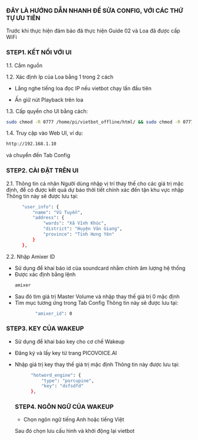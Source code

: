 ### ĐÂY LÀ HƯỚNG DẪN NHANH ĐỂ SỬA CONFIG, VỚI CÁC THỨ TỰ ƯU TIÊN

Trước khi thực hiện đảm bảo đã thực hiện Guide 02 và Loa đã được cấp WiFi


### STEP1. KẾT NỐI VỚI UI

1.1. Cắm nguồn

1.2. Xác định Ip của Loa bằng 1 trong 2 cách

- Lắng nghe tiếng loa đọc IP nếu vietbot chạy lần đầu tiên
  
- Ấn giữ nút Playback trên loa

1.3. Cấp quyền cho UI bằng cách:

  ```sh
 sudo chmod -R 0777 /home/pi/vietbot_offline/html/ && sudo chmod -R 0777 /home/pi/vietbot_offline/src/

```
1.4. Truy cập vào Web UI, ví dụ:

  ```sh
http://192.168.1.10
```
và chuyển đến Tab Config

### STEP2. CÀI ĐẶT TRÊN UI

2.1. Thông tin cá nhân
Người dùng nhập vị trí thay thế cho các giá trị mặc định, để có được kết quả dự báo thời tiết chính xác
đến tận khu vực nhập
Thông tin này sẽ được lưu tại:
  ```sh
        "user_info": {
            "name": "Vũ Tuyển",
            "address": {
                "wards": "Xã Vĩnh Khúc",
                "district": "Huyện Văn Giang",
                "province": "Tỉnh Hưng Yên"
            }
        },
  ```
2.2. Nhập  Amixer ID
- Sử dụng để khai báo id của soundcard nhằm chỉnh âm lượng hệ thống
- Được xác định bằng lệnh
  ```sh
  amixer
  ```
- Sau đó tìm giá trị Master Volume và nhập thay thế giá trị 0 mặc định
- Tìm mục tương ứng trong Tab Config
Thông tin này sẽ được lưu tại:
 ```sh
            "amixer_id": 0
  ```

### STEP3. KEY CỦA WAKEUP

- Sử dụng để khai báo key cho cơ chế Wakeup
- Đăng ký và lấy key từ trang PICOVOICE.AI
- Nhập giá trị key thay thế giá trị mặc định 
Thông tin này được lưu tại:
  ```sh
        "hotword_engine": {
            "type": "porcupine",
            "key": "dsfsdfd"
        },
  ```
  ### STEP4. NGÔN NGỮ CỦA WAKEUP
  - Chọn ngôn ngữ tiếng Anh hoặc tiếng Việt
 
  Sau đó chọn lưu cấu hình và khởi động lại vietbot

